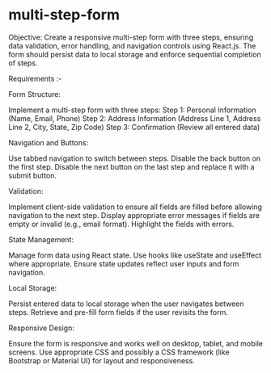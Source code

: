 # multi-step-form
Objective: Create a responsive multi-step form with three steps, ensuring data validation, error handling, and navigation controls using React.js. The form should persist data to local storage and enforce sequential completion of steps.

Requirements :- 

Form Structure:


Implement a multi-step form with three steps:
Step 1: Personal Information (Name, Email, Phone)
Step 2: Address Information (Address Line 1, Address Line 2, City, State, Zip Code)
Step 3: Confirmation (Review all entered data)

Navigation and Buttons:


Use tabbed navigation to switch between steps.
Disable the back button on the first step.
Disable the next button on the last step and replace it with a submit button.

Validation:


Implement client-side validation to ensure all fields are filled before allowing navigation to the next step.
Display appropriate error messages if fields are empty or invalid (e.g., email format).
Highlight the fields with errors.

State Management:


Manage form data using React state.
Use hooks like useState and useEffect where appropriate.
Ensure state updates reflect user inputs and form navigation.

Local Storage:


Persist entered data to local storage when the user navigates between steps.
Retrieve and pre-fill form fields if the user revisits the form.

Responsive Design:

Ensure the form is responsive and works well on desktop, tablet, and mobile screens.
Use appropriate CSS and possibly a CSS framework (like Bootstrap or Material UI) for layout and responsiveness.
